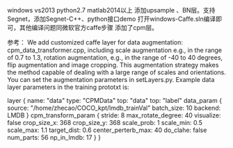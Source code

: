 windows vs2013 python2.7 matlab2014以上
添加upsample 、BN层。支持Segnet，添加Segnet-C++、python接口demo
打开windows-Caffe.sln编译即可，其他编译问题同微软官方caffe步骤
添加了cpm层。

参考：
We add customized caffe layer for data augmentation: cpm_data_transformer.cpp, including scale augmentation e.g., in the range of 0.7 to 1.3, rotation augmentation, e.g., in the range of -40 to 40 degrees, flip augmentation and image cropping. This augmentation strategy makes the method capable of dealing with a large range of scales and orientations. You can set the augmentation parameters in setLayers.py. Example data layer parameters in the training prototxt is:

layer {
  name: "data"
  type: "CPMData"
  top: "data"
  top: "label"
  data_param {
    source: "/home/zhecao/COCO_kpt/lmdb_trainVal"
    batch_size: 10
    backend: LMDB
  }
  cpm_transform_param {
    stride: 8
    max_rotate_degree: 40
    visualize: false
    crop_size_x: 368
    crop_size_y: 368
    scale_prob: 1
    scale_min: 0.5
    scale_max: 1.1
    target_dist: 0.6
    center_perterb_max: 40
    do_clahe: false
    num_parts: 56
    np_in_lmdb: 17
  }
}


